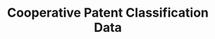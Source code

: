 ---
bigquery: https://console.cloud.google.com/bigquery?p=patents-public-data&d=cpc&page=dataset
citation: '“Cooperative Patent Classification” by the EPO and USPTO, for public use. '
contributors: EPO, USPTO
cost: None
description: Cooperative Patent Classification Data contains the scheme and definitions
  of the Cooperative Patent Classification system for classifying patent documents.
  The CPC is the result of a partnership between the EPO and the USPTO in their joint
  effort to develop a common, internationally compatible classification system for
  technical documents, in particular patent publications, which will be used by both
  offices in the patent granting process
documentation: https://www.cooperativepatentclassification.org/cpcSchemeAndDefinitions
last_edit: Mon, 04 Apr 2022 19:07:06 GMT
location: https://www.cooperativepatentclassification.org/index
maintained_by: USPTO, EPO
schema_fields: '[''breakdownCode'', ''application_references'', ''informative_references'',
  ''title_full'', ''limitingReferences'', ''synonyms'', ''ipcConcordant'', ''breakdown_code'',
  ''residualReferences'', ''dateRevised'', ''childGroups'', ''symbol'', ''title_part'',
  ''applicationReferences'', ''level'', ''titleFull'', ''child_groups'', ''not_allocatable'',
  ''definition'', ''glossary'', ''residual_references'', ''additional_only'', ''status'',
  ''parents'', ''children'', ''ipc_concordant'', ''date_revised'', ''titlePart'',
  ''sizeCache'', ''limiting_references'', ''notAllocatable'', ''informativeReferences'']'
shortname: cooperative_patent_classification
tags:
- patents
- science
title: Cooperative Patent Classification Data
uuid: 984374a7-16e9-4b35-9445-458daceb01bf
---